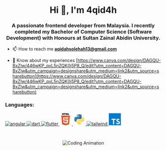 <h1 align="center">Hi 👋, I'm 4qid4h</h1>
<h3 align="center">
  A passionate frontend developer from Malaysia. I recently completed my Bachelor of Computer Science (Software Development) with Honours at Sultan Zainal Abidin University.
</h3>

- 📫 How to reach me **aqidahsolehah13@gmail.com**

- 📄 Know about my experiences 
  [https://www.canva.com/design/DAGQU-BxZlw/446wKP_qxL5nZQK0j5P8_Q/edit?utm_content=DAGQU-BxZlw&utm_campaign=designshare&utm_medium=link2&utm_source=sharebutton](https://www.canva.com/design/DAGQU-BxZlw/446wKP_qxL5nZQK0j5P8_Q/edit?utm_content=DAGQU-BxZlw&utm_campaign=designshare&utm_medium=link2&utm_source=sharebutton)

<h3 align="left">Languages:</h3>
<p align="left">
  <a href="https://angular.io" target="_blank" rel="noreferrer">
    <img src="https://angular.io/assets/images/logos/angular/angular.svg" alt="angular" width="40" height="40"/>
  </a>
  <a href="https://dart.dev" target="_blank" rel="noreferrer">
    <img src="https://www.vectorlogo.zone/logos/dartlang/dartlang-icon.svg" alt="dart" width="40" height="40"/>
  </a>
  <a href="https://flutter.dev" target="_blank" rel="noreferrer">
    <img src="https://www.vectorlogo.zone/logos/flutterio/flutterio-icon.svg" alt="flutter" width="40" height="40"/>
  </a>
  <a href="https://www.w3.org/html/" target="_blank" rel="noreferrer">
    <img src="https://raw.githubusercontent.com/devicons/devicon/master/icons/html5/html5-original-wordmark.svg" alt="html5" width="40" height="40"/>
  </a>
  <a href="https://www.python.org" target="_blank" rel="noreferrer">
    <img src="https://raw.githubusercontent.com/devicons/devicon/master/icons/python/python-original.svg" alt="python" width="40" height="40"/>
  </a>
  <a href="https://tailwindcss.com/" target="_blank" rel="noreferrer">
    <img src="https://www.vectorlogo.zone/logos/tailwindcss/tailwindcss-icon.svg" alt="tailwind" width="40" height="40"/>
  </a>
  <a href="https://www.typescriptlang.org/" target="_blank" rel="noreferrer">
    <img src="https://raw.githubusercontent.com/devicons/devicon/master/icons/typescript/typescript-original.svg" alt="typescript" width="40" height="40"/>
  </a>
</p>

<br>
<p align="center">
  <img src="https://gifdb.com/images/high/coding-animated-laptop-flow-stream-ja04010rm5o68zfk.gif" alt="Coding Animation" width="400"/>
</p>
